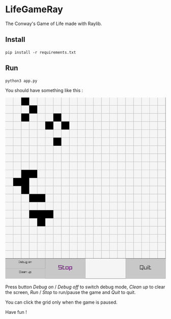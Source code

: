 # LifeGameRay

The Conway's Game of Life made with Raylib.

## Install

`pip install -r requirements.txt`

## Run

`python3 app.py`

You should have something like this :

![picture](pic.png)

Press button _Debug on_ / _Debug off_ to switch debug mode, _Clean up_ to clear the screen, _Run_ / _Stop_ to run/pause the game and _Quit_ to quit.

You can click the grid only when the game is paused.

Have fun !